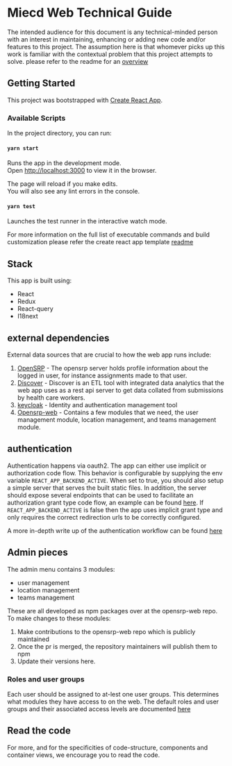 # Miecd Web Technical Guide

The intended audience for this document is any technical-minded person with an interest in maintaining, enhancing or adding new code and/or features to this project. The assumption here is that whomever picks up this work is familiar with the contextual problem that this project attempts to solve. please refer to the readme for an [overview](../README.md)

## Getting Started

This project was bootstrapped with [Create React App](https://github.com/facebook/create-react-app).

### Available Scripts

In the project directory, you can run:

#### `yarn start`

Runs the app in the development mode.\
Open [http://localhost:3000](http://localhost:3000) to view it in the browser.

The page will reload if you make edits.\
You will also see any lint errors in the console.

#### `yarn test`

Launches the test runner in the interactive watch mode.

For more information on the full list of executable commands and build customization please refer the create react app template [readme](https://github.com/facebook/create-react-app/blob/main/packages/cra-template/template/README.md)

## Stack

This app is built using:

-   React
-   Redux
-   React-query
-   I18next

## external dependencies

External data sources that are crucial to how the web app runs include:

1. [OpenSRP](github.com/openSRP/server-web) - The opensrp server holds profile information about the logged in user, for instance assignments made to that user.
2. [Discover](https://discover.miecd-stage.smartregister.org/superset/welcome) - Discover is an ETL tool with integrated data analytics that the web app uses as a rest api server to get data collated from submissions by health care workers.
3. [keycloak](https://www.keycloak.org/) - Identity and authentication management tool
4. [Opensrp-web](https://github.com/opensrp/web) - Contains a few modules that we need, the user management module, location management, and teams management module.

## authentication

Authentication happens via oauth2. The app can either use implicit or authorization code flow. This behavior is configurable by supplying the env variable `REACT_APP_BACKEND_ACTIVE`. When set to true, you should also setup a simple server that serves the built static files. In addition, the server should expose several endpoints that can be used to facilitate an authorization grant type code flow, an example can be found [here](github.com/onaio/express-server). If `REACT_APP_BACKEND_ACTIVE` is false then the app uses implicit grant type and only requires the correct redirection urls to be correctly configured.

A more in-depth write up of the authentication workflow can be found [here](https://github.com/onaio/express-server/tree/master/docs)

## Admin pieces

The admin menu contains 3 modules:

-   user management
-   location management
-   teams management

These are all developed as npm packages over at the opensrp-web repo. To make changes to these modules:

1. Make contributions to the opensrp-web repo which is publicly maintained
2. Once the pr is merged, the repository maintainers will publish them to npm
3. Update their versions here.

### Roles and user groups

Each user should be assigned to at-lest one user groups. This determines what modules they have access to on the web. The default roles and user groups and their associated access levels are documented [here](https://github.com/opensrp/miecd/issues/62)

## Read the code

For more, and for the specificities of code-structure, components and container views, we encourage you to read the code.
